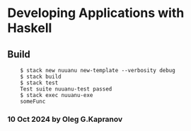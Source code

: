 # Developing Applications with Haskell

Build
------

        $ stack new nuuanu new-template --verbosity debug
        $ stack build
        $ stack test
        Test suite nuuanu-test passed
        $ stack exec nuuanu-exe
        someFunc

### 10 Oct 2024 by Oleg G.Kapranov
